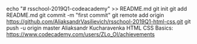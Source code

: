 echo "# rsschool-2019Q1-codeacademy" >> README.md
git init
git add README.md
git commit -m "first commit"
git remote add origin https://github.com/AliaksandrVasilievich/rsschool-2019Q1-html-css.git
git push -u origin master
Aliaksandr Kucharavenka
HTML CSS Basics: https://www.codecademy.com/users/ZLo_OI/achievements
